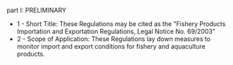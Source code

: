 part I: PRELIMINARY

<ul>
			<li>1 - Short Title: These Regulations may be cited as the &quot;Fishery Products Importation and Exportation Regulations, Legal Notice No. 69&#x2F;2003&quot;<ul>
			</ul></li>			<li>2 - Scope of Application: These Regulations lay down measures to monitor import and export conditions for fishery and aquaculture products.<ul>
			</ul></li></ul>